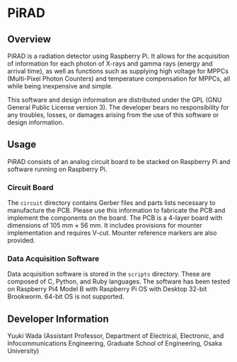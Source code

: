 # PiRAD

## Overview
PiRAD is a radiation detector using Raspberry Pi. It allows for the acquisition of information for each photon of X-rays and gamma rays (energy and arrival time), as well as functions such as supplying high voltage for MPPCs (Multi-Pixel Photon Counters) and temperature compensation for MPPCs, all while being inexpensive and simple.

This software and design information are distributed under the GPL (GNU General Public License version 3). The developer bears no responsibility for any troubles, losses, or damages arising from the use of this software or design information.

## Usage
PiRAD consists of an analog circuit board to be stacked on Raspberry Pi and software running on Raspberry Pi.

### Circuit Board
The `circuit` directory contains Gerber files and parts lists necessary to manufacture the PCB. Please use this information to fabricate the PCB and implement the components on the board. The PCB is a 4-layer board with dimensions of 105 mm × 56 mm. It includes provisions for mounter implementation and requires V-cut. Mounter reference markers are also provided.

### Data Acquisition Software
Data acquisition software is stored in the `scripts` directory. These are composed of C, Python, and Ruby languages. The software has been tested on Raspberry Pi4 Model B with Raspberry Pi OS with Desktop 32-bit Brookworm. 64-bit OS is not supported.

## Developer Information
Yuuki Wada (Assistant Professor, Department of Electrical, Electronic, and Infocommunications Engineering, Graduate School of Engineering, Osaka University)

